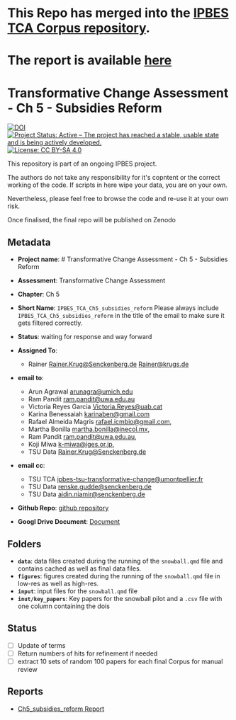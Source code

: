 # This Repo has merged into the [IPBES TCA Corpus repository](https://github.com/IPBES-Data/IPBES_TCA_Corpus).
# The report is available [here](https://ipbes-data.github.io/IPBES_TCA_Corpus/IPBES_TCA_Ch5_subsidies_reform.html)





# Transformative Change Assessment - Ch 5 - Subsidies Reform

[![DOI](https://zenodo.org/badge/DOI/99.9999/zenodo.9999999.svg)](https://doi.org/99.9999/zenodo.9999999)
[![Project Status: Active – The project has reached a stable, usable state and is being actively developed.](https://www.repostatus.org/badges/latest/active.svg)](https://www.repostatus.org/#active)
[![License: CC BY-SA 4.0](https://img.shields.io/badge/License-CC_BY--SA_4.0-lightgrey.svg)](https://creativecommons.org/licenses/by-sa/4.0/)

This repository is part of an ongoing IPBES project.

The authors do not take any responsibility for it's copntent or the correct working of the code. If scripts in here wipe your data, you are on your own.

Nevertheless, please feel free to browse the code and re-use it at your own risk.

Once finalised, the final repo will be published on Zenodo

## Metadata

- **Project name**: # Transformative Change Assessment - Ch 5 - Subsidies Reform
- **Assessment**: Transformative Change Assessment
- **Chapter**: Ch 5
- **Short Name**: `IPBES_TCA_Ch5_subsidies_reform`
  Please always include `IPBES_TCA_Ch5_subsidies_reform` in the title of the email to make sure it gets filtered correctly.
- **Status**: waiting for response and way forward

- **Assigned To**:
  - Rainer <Rainer.Krug@Senckenberg.de> <Rainer@krugs.de>

- **email to**:
  - Arun Agrawal <arunagra@umich.edu>
  - Ram Pandit <ram.pandit@uwa.edu.au>
  - Victoria Reyes Garcia <Victoria.Reyes@uab.cat>
  - Karina Benessaiah <karinaben@gmail.com>
  - Rafael Almeida Magris <rafael.icmbio@gmail.com>,
  - Martha Bonilla <martha.bonilla@inecol.mx>,
  - Ram Pandit <ram.pandit@uwa.edu.au>,
  - Koji Miwa <k-miwa@iges.or.jp>,
  - TSU Data <Rainer.Krug@Senckenberg.de>

- **email cc**:
  - TSU TCA <ipbes-tsu-transformative-change@umontpellier.fr>
  - TSU Data <renske.gudde@senckenberg.de>
  - TSU Data <aidin.niamir@senckenberg.de>

- **Github Repo**: [github repository]()
- **Googl Drive Document**: [Document](https://docs.google.com/document/d/1_FmxYVhpv2Bu2Gbbxb7cWc49f3soFvc64Qau_x2RAqI/edit)

## Folders

- **`data`**: data files created during the running of the `snowball.qmd` file and contains cached as well as final data files.
- **`figures`**: figures created during the running of the `snowball.qmd` file in low-res as well as high-res.
- **`input`**: input files for the `snowball.qmd` file
- **`inut/key_papers`**: Key papers for the snowball pilot and a `.csv` file with one column containing the dois

## Status

- [ ] Update of terms
- [ ] Return numbers of hits for refinement if needed
- [ ] extract 10 sets of random 100 papers for each final Corpus for manual review

## Reports

- [Ch5_subsidies_reform Report](Ch5_subsidies_reform.html)

